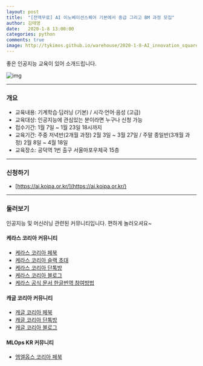 ```yaml
---
layout: post
title:  "[전액무료] AI 이노베이션스퀘어 기본에서 중급 그리고 BM 과정 모집"
author: 김태영
date:   2020-1-8 13:00:00
categories: python
comments: true
image: http://tykimos.github.io/warehouse/2020-1-8-AI_innovation_square_1st_1.jpg
---
```


좋은 인공지능 교육이 있어 소개드립니다. 

![img](http://tykimos.github.io/warehouse/2020-1-8-AI_innovation_square_1st_1.jpg)

--- 

### 개요

* 교육내용: 기계학습·딥러닝 (기본) / 시각·언어·음성 (고급)
* 교육대상: 인공지능에 관심있는 분이라면 누구나 신청 가능
* 접수기간: 1월 7일 ~ 1월 23일 18시까지
* 교육기간: 주중 저녁반(2개월 과정) 2월 3일 ~ 3월 27일 / 주말 종일반(3개월 과정) 2월 8일 ~ 4월 18일
* 교육장소: 공덕역 1번 출구 서울마포우체국 15층

---

### 신청하기

* [https://ai.koipa.or.kr/](https://ai.koipa.or.kr/)

---

### 둘러보기

인공지능 및 머신러닝 관련된 커뮤니티입니다. 편하게 놀러오셔요~

#### 케라스 코리아 커뮤니티

* [케라스 코리아 페북](https://www.facebook.com/groups/KerasKorea/)
* [케라스 코리아 슬랙 초대](https://join.slack.com/t/keraskorea/shared_invite/enQtNTUzMTUxMzIyMzg4LWQ3YmQ1YTdmNTYxOTAwZTExNmFmOGM3M2QyMjIyNzYwYTY2YTY2ZjBlNDNlZDdmMTU0NGVjYzFkMWYxNzE0ZDA)
* [케라스 코리아 단톡방](https://open.kakao.com/o/g93MSBV)
* [케라스 코리아 블로그](http://keraskorea.github.io)
* [케라스 공식 문서 한글번역 참여방법](https://tykimos.github.io/2019/02/06/Contribution_of_Keras_Document_to_Korean_Translation/)

#### 캐글 코리아 커뮤니티

* [캐글 코리아 페북](https://www.facebook.com/groups/KaggleKoreaOpenGroup/)
* [캐글 코리아 단톡방](https://open.kakao.com/o/gP24T89)
* [캐글 코리아 블로그](https://kaggle-kr.tistory.com/)

#### MLOps KR 커뮤니티

* [엠엘옵스 코리아 페북](https://www.facebook.com/groups/MLOpsKR/)
